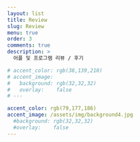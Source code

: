 ```yaml
---
layout: list
title: Review
slug: Review
menu: true
order: 3
comments: true
description: >
  어플 및 프로그램 리뷰 / 후기

# accent_color: rgb(38,139,210)
# accent_image:
#   background: rgb(32,32,32)
#   overlay:    false
# ---

accent_color: rgb(79,177,186)
accent_image: /assets/img/background4.jpg
  #background: rgb(32,32,32)
  #overlay:    false
---
```

